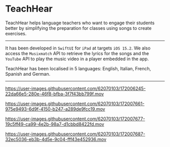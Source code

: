 # TeachHear

TeachHear helps language teachers who want to engage their students better by simplifying the preparation for classes using songs to create exercises.
___
It has been developed in `SwiftUI` for `iPad` at targets `iOS 15.2`. 
We also access the `Musixmatch` API to retrieve the lyrics for the songs and the `YouTube` API to play the music video in a player embedded in the app.

TeachHear has been localised in 5 languages: English, Italian, French, Spanish and German. 
___



https://user-images.githubusercontent.com/62070103/172006245-22da66e5-280e-46f8-bfba-3f7f43bb799f.mov


https://user-images.githubusercontent.com/62070103/172007661-975e9493-6d9f-4150-b247-a289de9fcc19.mov


https://user-images.githubusercontent.com/62070103/172007677-19c5ff49-ca99-4e2b-98a7-d1cbbd8422fd.mov


https://user-images.githubusercontent.com/62070103/172007687-32ec5036-eb3b-4d5e-9c04-fff43e452936.mov













